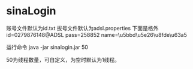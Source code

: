# sinaLogin
账号文件默认为id.txt
拔号文件默认为adsl.properties
下面是格外
id=0279876148@ADSL
pass=258852
name=\u5bbd\u5e26\u8fde\u63a5

运行命令
java -jar sinalogin.jar 50

50为线程数量，可自定义，为空时默认为1线程。
